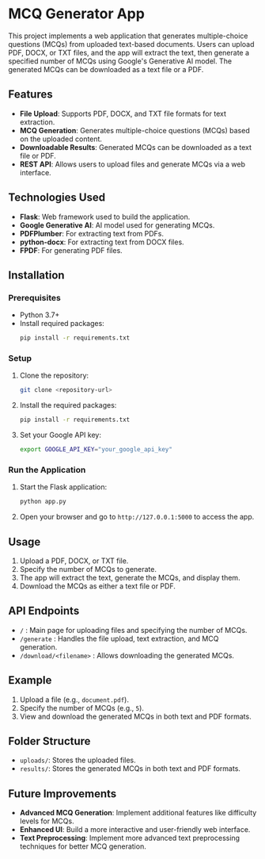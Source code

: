 # MCQ Generator App

This project implements a web application that generates multiple-choice questions (MCQs) from uploaded text-based documents. Users can upload PDF, DOCX, or TXT files, and the app will extract the text, then generate a specified number of MCQs using Google's Generative AI model. The generated MCQs can be downloaded as a text file or a PDF.

## Features

- **File Upload**: Supports PDF, DOCX, and TXT file formats for text extraction.
- **MCQ Generation**: Generates multiple-choice questions (MCQs) based on the uploaded content.
- **Downloadable Results**: Generated MCQs can be downloaded as a text file or PDF.
- **REST API**: Allows users to upload files and generate MCQs via a web interface.
  
## Technologies Used

- **Flask**: Web framework used to build the application.
- **Google Generative AI**: AI model used for generating MCQs.
- **PDFPlumber**: For extracting text from PDFs.
- **python-docx**: For extracting text from DOCX files.
- **FPDF**: For generating PDF files.
  
## Installation

### Prerequisites

- Python 3.7+
- Install required packages:
  ```bash
  pip install -r requirements.txt
  ```

### Setup

1. Clone the repository:
   ```bash
   git clone <repository-url>
   ```
2. Install the required packages:
   ```bash
   pip install -r requirements.txt
   ```
3. Set your Google API key:
   ```bash
   export GOOGLE_API_KEY="your_google_api_key"
   ```

### Run the Application

1. Start the Flask application:
   ```bash
   python app.py
   ```
2. Open your browser and go to `http://127.0.0.1:5000` to access the app.

## Usage

1. Upload a PDF, DOCX, or TXT file.
2. Specify the number of MCQs to generate.
3. The app will extract the text, generate the MCQs, and display them.
4. Download the MCQs as either a text file or PDF.

## API Endpoints

- `/` : Main page for uploading files and specifying the number of MCQs.
- `/generate` : Handles the file upload, text extraction, and MCQ generation.
- `/download/<filename>` : Allows downloading the generated MCQs.

## Example

1. Upload a file (e.g., `document.pdf`).
2. Specify the number of MCQs (e.g., `5`).
3. View and download the generated MCQs in both text and PDF formats.

## Folder Structure

- `uploads/`: Stores the uploaded files.
- `results/`: Stores the generated MCQs in both text and PDF formats.

## Future Improvements

- **Advanced MCQ Generation**: Implement additional features like difficulty levels for MCQs.
- **Enhanced UI**: Build a more interactive and user-friendly web interface.
- **Text Preprocessing**: Implement more advanced text preprocessing techniques for better MCQ generation.
